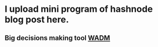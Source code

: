 # I upload mini program of hashnode blog post here.

## Big decisions making tool [WADM](https://codepen.io/itsmacr8/full/XWEzodj)